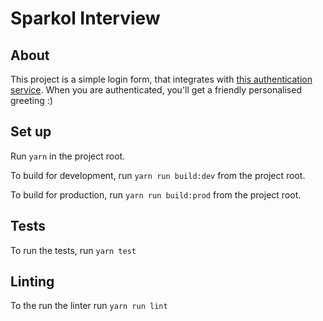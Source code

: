 # Sparkol Interview

## About
This project is a simple login form, that integrates with [this authentication service](https://github.com/dantame/interview-authentication-service). When you are authenticated, you'll get a friendly personalised greeting :)

## Set up
Run `yarn` in the project root.

To build for development, run `yarn run build:dev` from the project root.

To build for production, run `yarn run build:prod` from the project root.

## Tests
To run the tests, run `yarn test`

## Linting
To the run the linter run `yarn run lint`
